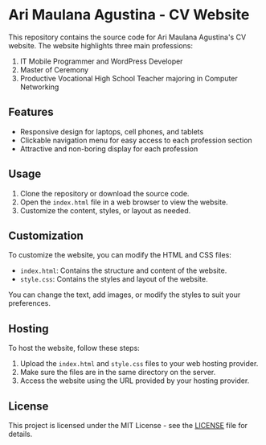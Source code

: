 # Ari Maulana Agustina - CV Website

This repository contains the source code for Ari Maulana Agustina's CV website. The website highlights three main professions:

1. IT Mobile Programmer and WordPress Developer
2. Master of Ceremony
3. Productive Vocational High School Teacher majoring in Computer Networking

## Features

- Responsive design for laptops, cell phones, and tablets
- Clickable navigation menu for easy access to each profession section
- Attractive and non-boring display for each profession

## Usage

1. Clone the repository or download the source code.
2. Open the `index.html` file in a web browser to view the website.
3. Customize the content, styles, or layout as needed.

## Customization

To customize the website, you can modify the HTML and CSS files:

- `index.html`: Contains the structure and content of the website.
- `style.css`: Contains the styles and layout of the website.

You can change the text, add images, or modify the styles to suit your preferences.

## Hosting

To host the website, follow these steps:

1. Upload the `index.html` and `style.css` files to your web hosting provider.
2. Make sure the files are in the same directory on the server.
3. Access the website using the URL provided by your hosting provider.

## License

This project is licensed under the MIT License - see the [LICENSE](LICENSE) file for details.
